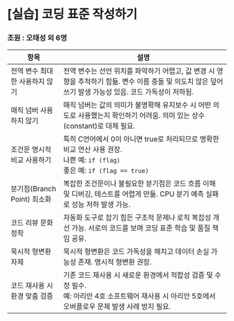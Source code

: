 # [실습] 코딩 표준 작성하기

### 조원 : 오태성 외 6명

| 항목                         | 설명 |
|------------------------------|------|
| 전역 변수 최대한 사용하지 않기 | 전역 변수는 선언 위치를 파악하기 어렵고, 값 변경 시 영향을 추적하기 힘듦. 변수 이름 충돌 및 의도치 않은 덮어쓰기 발생 가능성 있음. 코드 가독성이 저하됨. |
| 매직 넘버 사용하지 않기      | 매직 넘버는 값의 의미가 불명확해 유지보수 시 어떤 의도로 사용했는지 확인하기 어려움. 의미 있는 상수(constant)로 대체 필요. |
| 조건문 명시적 비교 사용하기   | 특히 C언어에서 0이 아니면 true로 처리되므로 명확한 비교 연산 사용 권장.<br>나쁜 예: `if (flag)`<br>좋은 예: `if (flag == true)` |
| 분기점(Branch Point) 최소화  | 복잡한 조건문이나 불필요한 분기점은 코드 흐름 이해 및 디버깅, 테스트를 어렵게 만듦. CPU 분기 예측 실패로 성능 저하 발생 가능. |
| 코드 리뷰 문화 정착          | 자동화 도구로 잡기 힘든 구조적 문제나 로직 복잡성 개선 가능. 서로의 코드를 보며 코딩 표준 학습 및 품질 책임 공유. |
| 묵시적 형변환 자제           | 묵시적 형변환은 코드 가독성을 해치고 데이터 손실 가능성 존재. 명시적 형변환 권장. |
| 코드 재사용 시 환경 맞춤 검증 | 기존 코드 재사용 시 새로운 환경에서 적합성 검증 및 수정 필수.<br>예: 아리안 4호 소프트웨어 재사용 시 아리안 5호에서 오버플로우 문제 발생 사례 방지 필요. |
